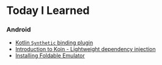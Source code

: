 # Today I Learned

### **Android**
- [Kotlin `Synthetic` binding plugin](https://github.com/Naveentp/Today-I-Learned/blob/master/android/kotlin_synthetic_binding.md)
- [Introduction to Koin - Lightweight dependency injection](https://github.com/Naveentp/Today-I-Learned/blob/master/android/koin.md)
- [Installing Foldable Emulator](https://github.com/Naveentp/Today-I-Learned/blob/master/android/installing_foldable_emulator.md)